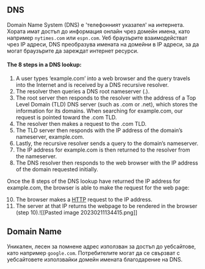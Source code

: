 
## DNS

Domain Name System (DNS) е 'телефонният указател' на интернета. Хората имат достъп до информация онлайн чрез домейн имена, като например `nytimes.com` или `espn.com`. Уеб браузърите взаимодействат чрез IP адреси, DNS преобразува имената на домейни в IP адреси, за да могат браузърите да зареждат интернет ресурси.

#### The 8 steps in a DNS lookup:

1.  A user types ‘example.com’ into a web browser and the query travels into the Internet and is received by a DNS recursive resolver.
2.  The resolver then queries a DNS root nameserver (.).
3.  The root server then responds to the resolver with the address of a Top Level Domain (TLD) DNS server (such as .com or .net), which stores the information for its domains. When searching for example.com, our request is pointed toward the .com TLD.
4.  The resolver then makes a request to the .com TLD.
5.  The TLD server then responds with the IP address of the domain’s nameserver, example.com.
6.  Lastly, the recursive resolver sends a query to the domain’s nameserver.
7.  The IP address for example.com is then returned to the resolver from the nameserver.
8.  The DNS resolver then responds to the web browser with the IP address of the domain requested initially.

Once the 8 steps of the DNS lookup have returned the IP address for example.com, the browser is able to make the request for the web page:

10.  The browser makes a [HTTP](https://www.cloudflare.com/learning/ddos/glossary/hypertext-transfer-protocol-http/) request to the IP address.
11.  The server at that IP returns the webpage to be rendered in the browser (step 10).![[Pasted image 20230211134415.png]]

## Domain Name 

Уникален, лесен за помнене адрес използван за достъп до уебсайтове, като например `google.com`. Потребителите могат да се свързват с уебсайтовете използвайки домейн имената благодарение на DNS. 